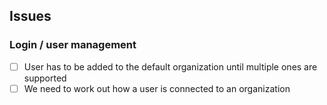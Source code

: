 ## Issues

### Login / user management

- [ ] User has to be added to the default organization until multiple ones are supported
- [ ] We need to work out how a user is connected to an organization
